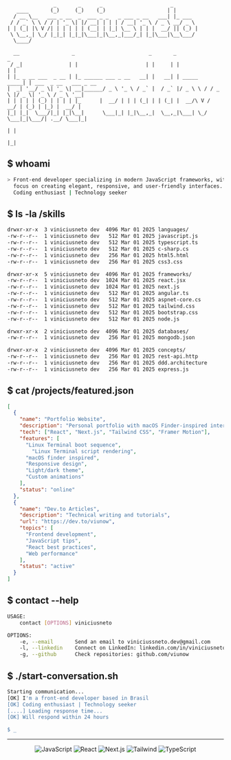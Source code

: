 ```
               _       _      _                      _                                         
   ____       (_)     (_)    (_)                    | |                                        
  / __ \__   ___ _ __  _  ___ _ _   _ ___ _ __   ___| |_ ___                                   
 / / _` \ \ / / | '_ \| |/ __| | | | / __| '_ \ / _ \ __/ _ \                                  
| | (_| |\ V /| | | | | | (__| | |_| \__ \ | | |  __/ || (_) |                                 
 \ \__,_| \_/ |_|_| |_|_|\___|_|\__,_|___/_| |_|\___|\__\___/                                  
  \____/                                                                                       
                                                                                               
  __                 _                        _       _                _                       
 / _|               | |                      | |     | |              | |                      
| |_ _ __ ___  _ __ | |_ ______ ___ _ __   __| |   __| | _____   _____| | ___  _ __   ___ _ __ 
|  _| '__/ _ \| '_ \| __|______/ _ \ '_ \ / _` |  / _` |/ _ \ \ / / _ \ |/ _ \| '_ \ / _ \ '__|
| | | | | (_) | | | | |_      |  __/ | | | (_| | | (_| |  __/\ V /  __/ | (_) | |_) |  __/ |   
|_| |_|  \___/|_| |_|\__|      \___|_| |_|\__,_|  \__,_|\___| \_/ \___|_|\___/| .__/ \___|_|   
                                                                              | |              
                                                                              |_|              
```

## $ whoami

```bash
> Front-end developer specializing in modern JavaScript frameworks, with a
  focus on creating elegant, responsive, and user-friendly interfaces. 
  Coding enthusiast | Technology seeker
```

## $ ls -la /skills

```bash
drwxr-xr-x  3 viniciusneto dev  4096 Mar 01 2025 languages/
-rw-r--r--  1 viniciusneto dev   512 Mar 01 2025 javascript.js
-rw-r--r--  1 viniciusneto dev   512 Mar 01 2025 typescript.ts
-rw-r--r--  1 viniciusneto dev   512 Mar 01 2025 c-sharp.cs
-rw-r--r--  1 viniciusneto dev   256 Mar 01 2025 html5.html
-rw-r--r--  1 viniciusneto dev   256 Mar 01 2025 css3.css

drwxr-xr-x  5 viniciusneto dev  4096 Mar 01 2025 frameworks/
-rw-r--r--  1 viniciusneto dev  1024 Mar 01 2025 react.jsx
-rw-r--r--  1 viniciusneto dev  1024 Mar 01 2025 next.js
-rw-r--r--  1 viniciusneto dev   512 Mar 01 2025 angular.ts
-rw-r--r--  1 viniciusneto dev   512 Mar 01 2025 aspnet-core.cs
-rw-r--r--  1 viniciusneto dev   512 Mar 01 2025 tailwind.css
-rw-r--r--  1 viniciusneto dev   512 Mar 01 2025 bootstrap.css
-rw-r--r--  1 viniciusneto dev   512 Mar 01 2025 node.js

drwxr-xr-x  2 viniciusneto dev  4096 Mar 01 2025 databases/
-rw-r--r--  1 viniciusneto dev   256 Mar 01 2025 mongodb.json

drwxr-xr-x  2 viniciusneto dev  4096 Mar 01 2025 concepts/
-rw-r--r--  1 viniciusneto dev   256 Mar 01 2025 rest-api.http
-rw-r--r--  1 viniciusneto dev   256 Mar 01 2025 ddd.architecture
-rw-r--r--  1 viniciusneto dev   256 Mar 01 2025 express.js
```

## $ cat /projects/featured.json

```json
[
  {
    "name": "Portfolio Website",
    "description": "Personal portfolio with macOS Finder-inspired interface and Linux Terminal inspired",
    "tech": ["React", "Next.js", "Tailwind CSS", "Framer Motion"],
    "features": [
      "Linux Terminal boot sequence",
 	    "Linux Terminal script rendering",
      "macOS finder inspired",
      "Responsive design",
      "Light/dark theme",
      "Custom animations"
    ],
    "status": "online"
  },
  {
    "name": "Dev.to Articles",
    "description": "Technical writing and tutorials",
    "url": "https://dev.to/viunow",
    "topics": [
      "Frontend development",
      "JavaScript tips",
      "React best practices",
      "Web performance"
    ],
    "status": "active"
  }
]
```

## $ contact --help

```bash
USAGE:
    contact [OPTIONS] viniciusneto

OPTIONS:
    -e, --email       Send an email to viniciussneto.dev@gmail.com
    -l, --linkedin    Connect on LinkedIn: linkedin.com/in/viniciusneto
    -g, --github      Check repositories: github.com/viunow
```

## $ ./start-conversation.sh

```bash
Starting communication...
[OK] I'm a front-end developer based in Brasil
[OK] Coding enthusiast | Technology seeker
[....] Loading response time...
[OK] Will respond within 24 hours

$ _
```

---

<div align="center">
  <img src="https://img.shields.io/badge/JavaScript-F7DF1E?style=for-the-badge&logo=javascript&logoColor=black" alt="JavaScript" />
  <img src="https://img.shields.io/badge/React-61DAFB?style=for-the-badge&logo=react&logoColor=black" alt="React" />
  <img src="https://img.shields.io/badge/Next.js-000000?style=for-the-badge&logo=next.js&logoColor=white" alt="Next.js" />
  <img src="https://img.shields.io/badge/Tailwind-06B6D4?style=for-the-badge&logo=tailwind-css&logoColor=white" alt="Tailwind" />
  <img src="https://img.shields.io/badge/TypeScript-3178C6?style=for-the-badge&logo=typescript&logoColor=white" alt="TypeScript" />
</div>
